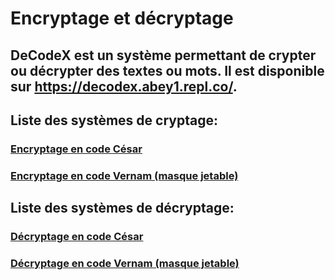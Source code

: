 
<html>
<head>
    <meta charset="utf-8">
        <link rel="stylesheet" href="./assets/style.css">
    <meta name="viewport" content="width-device-width,initial-scale=1.0">
</head>
<body>
    <div class="a">
    <h1>Encryptage et décryptage</h1>
    <h2>DeCodeX est un système permettant de crypter ou décrypter des textes ou mots. Il est disponible sur <a href="https://decodex.abey1.repl.co/">https://decodex.abey1.repl.co/</a>.</h2>
</div>
<h2>Liste des systèmes de cryptage:</h2>
<h3><a href="https://decodex.abey1.repl.co/crypt/cesar.html">Encryptage en code César</a></h3>
<h3><a href="https://decodex.abey1.repl.co/crypt/vernam.html">Encryptage en code Vernam (masque jetable)</a></h3>
<h2>Liste des systèmes de décryptage:</h2>
<h3><a href="https://decodex.abey1.repl.co/decrypt/cesar.html">Décryptage en code César</a></h3>
<h3><a href="https://decodex.abey1.repl.co/decrypt/vernam.html">Décryptage en code Vernam (masque jetable)</a></h3>
</body>
    </html>
